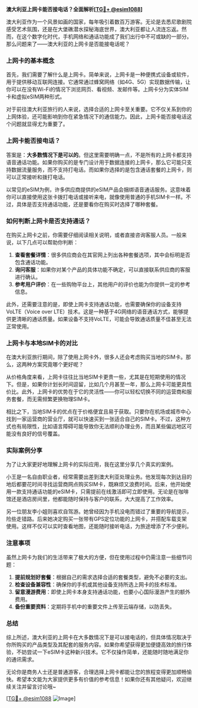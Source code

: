**澳大利亚上网卡能否接电话？全面解析[[TG💪+ @esim1088](https://t.me/s/esim1088)]**

澳大利亚作为一个风景如画的国家，每年吸引着数百万游客。无论是去悉尼歌剧院感受艺术氛围，还是在大堡礁潜水探秘海底世界，澳大利亚都让人流连忘返。然而，在这个数字化时代，手机网络和通话功能成了我们出行中不可或缺的一部分。那么问题来了——澳大利亚的上网卡是否能接电话呢？

### 上网卡的基本概念

首先，我们需要了解什么是上网卡。简单来说，上网卡是一种便携式设备或软件，用于提供移动互联网连接。它通常通过蜂窝网络（如4G、5G）实现数据传输，让你可以在没有Wi-Fi的情况下浏览网页、看视频、发邮件等。上网卡分为实体SIM卡和虚拟eSIM两种形式。

对于前往澳大利亚旅行的人来说，选择合适的上网卡至关重要。它不仅关系到你的上网体验，还可能影响到你在紧急情况下的通信能力。因此，上网卡能否接电话这个问题就显得尤为重要了。

### 上网卡能否接电话？

答案是：**大多数情况下是可以的**。但这里需要明确一点，不是所有的上网卡都支持语音通话功能。如果你购买的是专门设计用于数据连接的上网卡，那么它可能只支持数据流量服务，而不支持打电话。而如果你选择的是包含通话套餐的上网卡，则可以正常接听和拨打电话。

以常见的eSIM为例，许多供应商提供的eSIM产品会捆绑语音通话服务。这意味着你可以直接使用这张卡拨打电话或接听来电，就像使用普通的手机SIM卡一样。不过，具体是否支持通话功能，还是要看你在购买时选择了哪种套餐。

### 如何判断上网卡是否支持通话？

在购买上网卡之前，你需要仔细阅读相关说明，或者直接咨询客服人员。一般来说，以下几点可以帮助你判断：

1. **查看套餐详情**：很多供应商会在其官网上列出各种套餐选项，其中会标明是否包含通话功能。
2. **询问客服**：如果你对某个产品的具体功能不确定，可以直接联系供应商的客服进行确认。
3. **参考用户评价**：在一些购物平台上，其他用户的评价也能为你提供一定的参考信息。

此外，还需要注意的是，即使上网卡支持通话功能，也需要确保你的设备支持VoLTE（Voice over LTE）技术。这是一种基于4G网络的语音通话方式，能够提供更清晰的通话质量。如果设备不支持VoLTE，可能会导致通话质量不佳甚至无法正常使用。

### 上网卡与本地SIM卡的对比

在澳大利亚旅行期间，除了使用上网卡外，很多人还会考虑购买当地的SIM卡。那么，这两种方案究竟哪个更好呢？

从价格角度来看，上网卡往往比当地SIM卡更贵一些，尤其是在短期使用的情况下。但是，如果你计划长时间逗留，比如几个月甚至一年，那么上网卡可能更具性价比。此外，上网卡的优势在于它的灵活性——你可以轻松切换不同的运营商和服务套餐，而无需频繁更换物理SIM卡。

相比之下，当地SIM卡的优点在于价格便宜且易于获取。只要你在机场或城市中心找到一家运营商的营业厅，就可以快速买到一张适合自己的SIM卡。不过，这种方式也有局限性，比如语言障碍可能导致你无法顺利办理业务，而且某些偏远地区可能没有良好的信号覆盖。

### 实际案例分享

为了让大家更好地理解上网卡的实际应用，我在这里分享几个真实的案例。

小王是一名自由职业者，经常需要出差到澳大利亚处理业务。他发现每次到达目的地后都要花时间寻找运营商网点购买SIM卡，既麻烦又浪费时间。后来，他开始使用一款支持通话功能的eSIM卡，只需提前在线激活即可立即使用。无论是在咖啡馆还是酒店房间里，他都能随时保持与客户的联系，大大提高了工作效率。

另一位朋友李小姐则喜欢自驾游。她曾经因为手机没电而错过了重要的导航提示，险些走错路。后来她决定购买一张带有GPS定位功能的上网卡，并搭配车载支架使用。这样不仅可以实时查看地图，还能随时接听电话，为旅途增添了不少便利。

### 注意事项

虽然上网卡为我们的生活带来了极大的方便，但在使用过程中仍需注意一些细节问题：

1. **提前规划好套餐**：根据自己的需求选择合适的套餐类型，避免不必要的支出。
2. **检查设备兼容性**：确保你的手机或其他设备支持所选上网卡的技术标准。
3. **留意漫游费用**：即使上网卡本身支持通话功能，也要小心国际漫游产生的额外费用。
4. **备份重要资料**：定期将手机中的重要文件上传至云端存储，以防丢失。

### 总结

综上所述，澳大利亚的上网卡在大多数情况下是可以接电话的，但具体情况取决于你所购买的产品类型及其配套的服务内容。如果你希望获得更加便捷高效的旅行体验，不妨尝试一下eSIM卡这种新兴技术。它不仅操作简单，还能随时随地满足你的通讯需求。

无论你是商务人士还是普通游客，合理选择上网卡都能让您的旅程变得更加顺畅愉快。希望本文能为大家提供更多有价值的参考信息！如果你还有其他疑问，欢迎继续关注并留言讨论哦~

[[TG💪+ @esim1088](https://t.me/s/esim1088) ![Image](https://i.postimg.cc/4NQfJmqS/Snipaste-2025-05-13-00-14-12.png)]